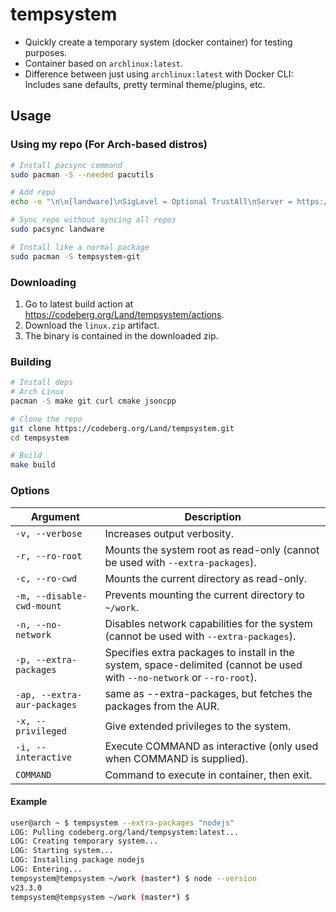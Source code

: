 # tempsystem
- Quickly create a temporary system (docker container) for testing purposes.
- Container based on `archlinux:latest`.
- Difference between just using `archlinux:latest` with Docker CLI: Includes sane defaults, pretty terminal theme/plugins, etc.

## Usage
### Using my repo (For Arch-based distros)
```sh
# Install pacsync command
sudo pacman -S --needed pacutils

# Add repo
echo -e "\n\n[landware]\nSigLevel = Optional TrustAll\nServer = https://kage.sj.strangled.net/landware" | sudo tee -a /etc/pacman.conf

# Sync repo without syncing all repos
sudo pacsync landware

# Install like a normal package
sudo pacman -S tempsystem-git
```

### Downloading
1. Go to latest build action at https://codeberg.org/Land/tempsystem/actions.
2. Download the `linux.zip` artifact.
3. The binary is contained in the downloaded zip.

### Building
```sh
# Install deps
# Arch Linux
pacman -S make git curl cmake jsoncpp

# Clone the repo
git clone https://codeberg.org/Land/tempsystem.git
cd tempsystem

# Build
make build
```

### Options
| **Argument**            | **Description**                                                                                   |
|----------------------------|---------------------------------------------------------------------------------------------------|
| `-v, --verbose`             | Increases output verbosity.                                                                      |
| `-r, --ro-root`             | Mounts the system root as read-only (cannot be used with `--extra-packages`).                    |
| `-c, --ro-cwd`              | Mounts the current directory as read-only.                                                       |
| `-m, --disable-cwd-mount`   | Prevents mounting the current directory to `~/work`.                                            |
| `-n, --no-network`          | Disables network capabilities for the system (cannot be used with `--extra-packages`).            |
| `-p, --extra-packages`      | Specifies extra packages to install in the system, space-delimited (cannot be used with `--no-network` or `--ro-root`). |
| `-ap, --extra-aur-packages` | same as --extra-packages, but fetches the packages from the AUR. |
| `-x, --privileged`          | Give extended privileges to the system. |
| `-i, --interactive`         | Execute COMMAND as interactive (only used when COMMAND is supplied). |
| `COMMAND`                   | Command to execute in container, then exit. |

#### Example
```sh
user@arch ~ $ tempsystem --extra-packages "nodejs"
LOG: Pulling codeberg.org/land/tempsystem:latest...
LOG: Creating temporary system...
LOG: Starting system...
LOG: Installing package nodejs
LOG: Entering...
tempsystem@tempsystem ~/work (master*) $ node --version
v23.3.0
tempsystem@tempsystem ~/work (master*) $ 
```
